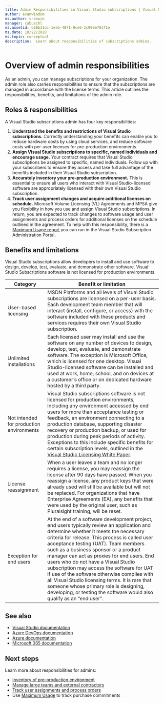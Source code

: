 ```yaml
---
title: Admin Responsibilities in Visual Studio subscriptions | Visual Studio Marketplace
author: evanwindom
ms.author: v-evwin
manager: cabuschl
ms.assetid: b26b31dc-1eeb-4871-9ce6-2c980e703f1e
ms.date: 10/22/2020
ms.topic: conceptual
description:  Learn about responsibilities of subscriptions admins.
---
```

# Overview of admin responsibilities
As an admin, you can manage subscriptions for your organization.  The admin role also carries responsibilities to ensure that the subscriptions are managed in accordance with the license terms. This article outlines the responsibilities, benefits, and limitations of the admin role.

## Roles & responsibilities
A Visual Studio subscriptions admin has four key responsibilities:

1. **Understand the benefits and restrictions of Visual Studio subscriptions.** Correctly understanding your benefits can enable you to reduce hardware costs by using cloud services, and reduce software costs with per-user licenses for pre-production environments. 
2. **Assign Visual Studio subscriptions to specific, named individuals and encourage usage.** Your contract requires that Visual Studio subscriptions be assigned to specific, named individuals. Follow up with your subscribers to ensure they access and take full advantage of the benefits included in their Visual Studio subscription.
3. **Accurately inventory your pre-production environment.** This is essential to ensure all users who interact with Visual Studio-licensed software are appropriately licensed with their own Visual Studio subscription. 
4. **Track user assignment changes and acquire additional licenses on schedule.** Microsoft Volume Licensing (VL) Agreements and MPSA give you flexibility in how you use and assign Visual Studio subscriptions. In return, you are expected to track changes to software usage and user assignments and process orders for additional licenses on the schedule outlined in the agreement.  To help with this responsibility, there is a [Maximum Usage report](maximum-usage.md) you can run in the Visual Studio Subscription Administration Portal. 

## Benefits and limitations
Visual Studio subscriptions allow developers to install and use software to design, develop, test, evaluate, and demonstrate other software. Visual Studio Subscriptions software is not licensed for production environments.

| Category                                 | Benefit or limitation |
|------------------------------------------|----------------------------------------------------------------------------------------------------------------------------------------------------------------------------------------------------------------------------------------------------------------------------------------------------------------------------------------------------------------------------------------------------------------------------------------------------------------------------------------------------------------------------------------------------------------------------------------------------------------------------|
| User-based licensing                     | MSDN Platforms and all levels of Visual Studio subscriptions are licensed on a per-user basis. Each development team member that will interact (install, configure, or access) with the software included with these products and services requires their own Visual Studio subscription.                                                                                                                                                                                                                                                                                                                                  |
| Unlimited installations                  | Each licensed user may install and use the software on any number of devices to design, develop, test, evaluate, and demonstrate software. The exception is Microsoft Office, which is licensed for one desktop. Visual Studio-licensed software can be installed and used at work, home, school, and on devices at a customer’s office or on dedicated hardware hosted by a third party.                                                                                                                                                                                                                                  |
| Not intended for production environments | Visual Studio subscriptions software is not licensed for production environments, including any environment accessed by end users for more than acceptance testing or feedback, an environment connecting to a production database, supporting disaster recovery or production backup, or used for production during peak periods of activity. Exceptions to this include specific benefits for certain subscription levels, outlined in the [Visual Studio Licensing White Paper](https://aka.ms/vslicensing).                                                                                            |
| License reassignment                     | When a user leaves a team and no longer requires a license, you may reassign the license after 90 days have passed. When you reassign a license, any product keys that were already used will still be available but will not be replaced. For organizations that have Enterprise Agreements (EA), any benefits that were used by the original user, such as Pluralsight training, will be reset.                                                                                                                                                                                                                                                 |
| Exception for end users                  | At the end of a software development project, end users typically review an application and determine whether it meets the necessary criteria for release. This process is called user acceptance testing (UAT). Team members such as a business sponsor or a product manager can act as proxies for end users. End users who do not have a Visual Studio subscription may access the software for UAT if use of the software otherwise complies with all Visual Studio licensing terms. It is rare that someone whose primary role is designing, developing, or testing the software would also qualify as an “end user”. |

## See also
- [Visual Studio documentation](/visualstudio/)
- [Azure DevOps documentation](/azure/devops/)
- [Azure documentation](/azure/)
- [Microsoft 365 documentation](/microsoft-365/)

## Next steps
Learn more about responsibilities for admins:
- [Inventory of pre-production environment](admin-inventory.md)
- [Manage large teams and external contractors](manage-teams.md)
- [Track user assignments and process orders](assignments-orders.md)
- Use [Maximum Usage](maximum-usage.md) to track purchase commitments